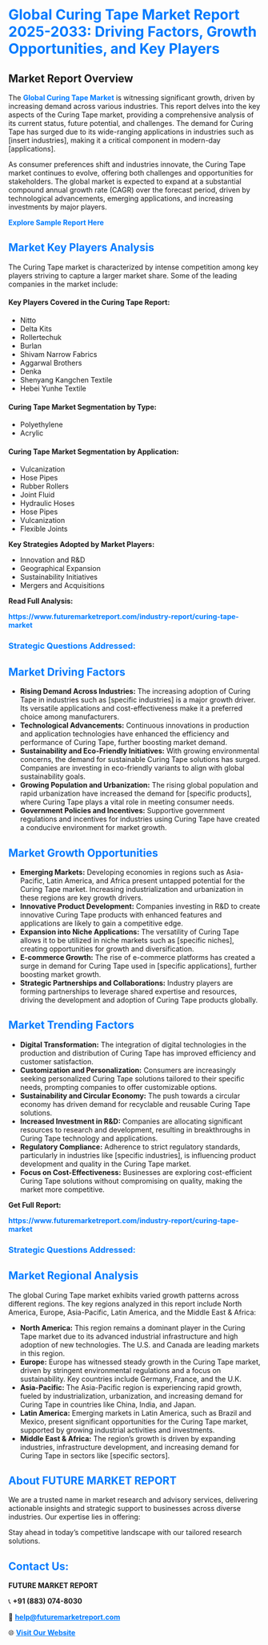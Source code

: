 <h1 style="color: #007BFF;">Global Curing Tape Market Report 2025-2033: Driving Factors, Growth Opportunities, and Key Players</h1>

<section id="overview">
<h2>Market Report Overview</h2>
<p>The <a href="https://www.futuremarketreport.com/industry-report/curing-tape-market" style="color: #007BFF; text-decoration: none;"><strong>Global Curing Tape Market</strong></a> is witnessing significant growth, driven by increasing demand across various industries. This report delves into the key aspects of the Curing Tape market, providing a comprehensive analysis of its current status, future potential, and challenges. The demand for Curing Tape has surged due to its wide-ranging applications in industries such as [insert industries], making it a critical component in modern-day [applications].</p>
<p>As consumer preferences shift and industries innovate, the Curing Tape market continues to evolve, offering both challenges and opportunities for stakeholders. The global market is expected to expand at a substantial compound annual growth rate (CAGR) over the forecast period, driven by technological advancements, emerging applications, and increasing investments by major players.</p>
</section>

<section id="overview">
<p><a href="https://www.futuremarketreport.com/request-sample/reportId=31441" style="color: #007BFF; text-decoration: none;"><strong>Explore Sample Report Here</strong></a></p>
</section>

<section id="key-players">
<h2 style="color: #007BFF;">Market Key Players Analysis</h2>
<p>The Curing Tape market is characterized by intense competition among key players striving to capture a larger market share. Some of the leading companies in the market include:</p>
<h4>Key Players Covered in the Curing Tape Report:</h4>
<ul><li>Nitto</li><li>Delta Kits</li><li>Rollertechuk</li><li>Burlan</li><li>Shivam Narrow Fabrics</li><li>Aggarwal Brothers</li><li>Denka</li><li>Shenyang Kangchen Textile</li><li>Hebei Yunhe Textile</li></ul>
<h4>Curing Tape Market Segmentation by Type:</h4>
<ul><li>Polyethylene</li><li>Acrylic</li></ul>

<h4>Curing Tape Market Segmentation by Application:</h4>
<ul><li>Vulcanization</li><li>Hose Pipes</li><li>Rubber Rollers</li><li>Joint Fluid</li><li>Hydraulic Hoses</li><li>Hose Pipes</li><li>Vulcanization</li><li>Flexible Joints</li></ul>
<p><strong>Key Strategies Adopted by Market Players:</strong></p>
<ul>
<li>Innovation and R&D</li>
<li>Geographical Expansion</li>
<li>Sustainability Initiatives</li>
<li>Mergers and Acquisitions</li>
</ul>
</section>

<section>
<p><strong>Read Full Analysis: </strong></p><a href="https://www.futuremarketreport.com/industry-report/curing-tape-market" style="color: #007BFF; text-decoration: none;"><strong>https://www.futuremarketreport.com/industry-report/curing-tape-market</strong></a>
<h3 style="color: #007BFF;">Strategic Questions Addressed:</h3>
</section>

<section id="driving-factors">
<h2 style="color: #007BFF;">Market Driving Factors</h2>
<ul>
<li><strong>Rising Demand Across Industries:</strong> The increasing adoption of Curing Tape in industries such as [specific industries] is a major growth driver. Its versatile applications and cost-effectiveness make it a preferred choice among manufacturers.</li>
<li><strong>Technological Advancements:</strong> Continuous innovations in production and application technologies have enhanced the efficiency and performance of Curing Tape, further boosting market demand.</li>
<li><strong>Sustainability and Eco-Friendly Initiatives:</strong> With growing environmental concerns, the demand for sustainable Curing Tape solutions has surged. Companies are investing in eco-friendly variants to align with global sustainability goals.</li>
<li><strong>Growing Population and Urbanization:</strong> The rising global population and rapid urbanization have increased the demand for [specific products], where Curing Tape plays a vital role in meeting consumer needs.</li>
<li><strong>Government Policies and Incentives:</strong> Supportive government regulations and incentives for industries using Curing Tape have created a conducive environment for market growth.</li>
</ul>
</section>

<section id="growth-opportunities">
<h2 style="color: #007BFF;">Market Growth Opportunities</h2>
<ul>
<li><strong>Emerging Markets:</strong> Developing economies in regions such as Asia-Pacific, Latin America, and Africa present untapped potential for the Curing Tape market. Increasing industrialization and urbanization in these regions are key growth drivers.</li>
<li><strong>Innovative Product Development:</strong> Companies investing in R&D to create innovative Curing Tape products with enhanced features and applications are likely to gain a competitive edge.</li>
<li><strong>Expansion into Niche Applications:</strong> The versatility of Curing Tape allows it to be utilized in niche markets such as [specific niches], creating opportunities for growth and diversification.</li>
<li><strong>E-commerce Growth:</strong> The rise of e-commerce platforms has created a surge in demand for Curing Tape used in [specific applications], further boosting market growth.</li>
<li><strong>Strategic Partnerships and Collaborations:</strong> Industry players are forming partnerships to leverage shared expertise and resources, driving the development and adoption of Curing Tape products globally.</li>
</ul>
</section>

<section id="trending-factors">
<h2 style="color: #007BFF;">Market Trending Factors</h2>
<ul>
<li><strong>Digital Transformation:</strong> The integration of digital technologies in the production and distribution of Curing Tape has improved efficiency and customer satisfaction.</li>
<li><strong>Customization and Personalization:</strong> Consumers are increasingly seeking personalized Curing Tape solutions tailored to their specific needs, prompting companies to offer customizable options.</li>
<li><strong>Sustainability and Circular Economy:</strong> The push towards a circular economy has driven demand for recyclable and reusable Curing Tape solutions.</li>
<li><strong>Increased Investment in R&D:</strong> Companies are allocating significant resources to research and development, resulting in breakthroughs in Curing Tape technology and applications.</li>
<li><strong>Regulatory Compliance:</strong> Adherence to strict regulatory standards, particularly in industries like [specific industries], is influencing product development and quality in the Curing Tape market.</li>
<li><strong>Focus on Cost-Effectiveness:</strong> Businesses are exploring cost-efficient Curing Tape solutions without compromising on quality, making the market more competitive.</li>
</ul>
</section>

<section>
<p><strong>Get Full Report: </strong></p><a href="https://www.futuremarketreport.com/industry-report/curing-tape-market" style="color: #007BFF; text-decoration: none;"><strong>https://www.futuremarketreport.com/industry-report/curing-tape-market</strong></a>
<h3 style="color: #007BFF;">Strategic Questions Addressed:</h3>
</section>


<section id="regional-analysis">
<h2 style="color: #007BFF;">Market Regional Analysis</h2>
<p>The global Curing Tape market exhibits varied growth patterns across different regions. The key regions analyzed in this report include North America, Europe, Asia-Pacific, Latin America, and the Middle East & Africa:</p>
<ul>
<li><strong>North America:</strong> This region remains a dominant player in the Curing Tape market due to its advanced industrial infrastructure and high adoption of new technologies. The U.S. and Canada are leading markets in this region.</li>
<li><strong>Europe:</strong> Europe has witnessed steady growth in the Curing Tape market, driven by stringent environmental regulations and a focus on sustainability. Key countries include Germany, France, and the U.K.</li>
<li><strong>Asia-Pacific:</strong> The Asia-Pacific region is experiencing rapid growth, fueled by industrialization, urbanization, and increasing demand for Curing Tape in countries like China, India, and Japan.</li>
<li><strong>Latin America:</strong> Emerging markets in Latin America, such as Brazil and Mexico, present significant opportunities for the Curing Tape market, supported by growing industrial activities and investments.</li>
<li><strong>Middle East & Africa:</strong> The region’s growth is driven by expanding industries, infrastructure development, and increasing demand for Curing Tape in sectors like [specific sectors].</li>
</ul>
</section>

<footer>
<h2 style="color: #007BFF;">About FUTURE MARKET REPORT</h2>
<p>We are a trusted name in market research and advisory services, delivering actionable insights and strategic support to businesses across diverse industries. Our expertise lies in offering:</p>

<p>Stay ahead in today’s competitive landscape with our tailored research solutions.</p>

<h2 style="color: #007BFF;">Contact Us:</h2>
<p><strong>FUTURE MARKET REPORT</strong></p>
<p>📞 <strong>+91 (883) 074-8030</strong></p>
<p>📧 <strong><a href="mailto:help@futuremarketreport.com" style="color: #007BFF;">help@futuremarketreport.com</a></strong></p>
<p>🌐 <strong><a href="https://www.futuremarketreport.com/" style="color: #007BFF;">Visit Our Website</a></strong></p>
</footer>